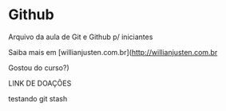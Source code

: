 # Github

Arquivo da aula de Git e Github p/ iniciantes

Saiba mais em [willianjusten.com.br](http://willianjusten.com.br

Gostou do curso?)

LINK DE DOAÇÕES

testando git stash
